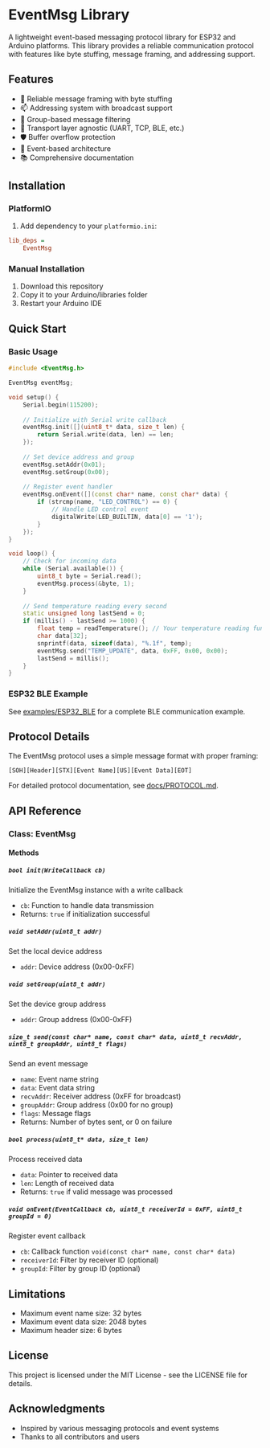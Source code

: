 # EventMsg Library

A lightweight event-based messaging protocol library for ESP32 and Arduino platforms. This library provides a reliable communication protocol with features like byte stuffing, message framing, and addressing support.

## Features

- 🔄 Reliable message framing with byte stuffing
- 📫 Addressing system with broadcast support
- 👥 Group-based message filtering
- 🔌 Transport layer agnostic (UART, TCP, BLE, etc.)
- 🛡️ Buffer overflow protection
- 🧩 Event-based architecture
- 📚 Comprehensive documentation

## Installation

### PlatformIO

1. Add dependency to your `platformio.ini`:

```ini
lib_deps = 
    EventMsg
```

### Manual Installation

1. Download this repository
2. Copy it to your Arduino/libraries folder
3. Restart your Arduino IDE

## Quick Start

### Basic Usage

```cpp
#include <EventMsg.h>

EventMsg eventMsg;

void setup() {
    Serial.begin(115200);
  
    // Initialize with Serial write callback
    eventMsg.init([](uint8_t* data, size_t len) {
        return Serial.write(data, len) == len;
    });
  
    // Set device address and group
    eventMsg.setAddr(0x01);
    eventMsg.setGroup(0x00);
  
    // Register event handler
    eventMsg.onEvent([](const char* name, const char* data) {
        if (strcmp(name, "LED_CONTROL") == 0) {
            // Handle LED control event
            digitalWrite(LED_BUILTIN, data[0] == '1');
        }
    });
}

void loop() {
    // Check for incoming data
    while (Serial.available()) {
        uint8_t byte = Serial.read();
        eventMsg.process(&byte, 1);
    }
  
    // Send temperature reading every second
    static unsigned long lastSend = 0;
    if (millis() - lastSend >= 1000) {
        float temp = readTemperature(); // Your temperature reading function
        char data[32];
        snprintf(data, sizeof(data), "%.1f", temp);
        eventMsg.send("TEMP_UPDATE", data, 0xFF, 0x00, 0x00);
        lastSend = millis();
    }
}
```

### ESP32 BLE Example

See [examples/ESP32_BLE](examples/ESP32_BLE) for a complete BLE communication example.

## Protocol Details

The EventMsg protocol uses a simple message format with proper framing:

```
[SOH][Header][STX][Event Name][US][Event Data][EOT]
```

For detailed protocol documentation, see [docs/PROTOCOL.md](docs/PROTOCOL.md).

## API Reference

### Class: EventMsg

#### Methods

##### `bool init(WriteCallback cb)`

Initialize the EventMsg instance with a write callback

- `cb`: Function to handle data transmission
- Returns: `true` if initialization successful

##### `void setAddr(uint8_t addr)`

Set the local device address

- `addr`: Device address (0x00-0xFF)

##### `void setGroup(uint8_t addr)`

Set the device group address

- `addr`: Group address (0x00-0xFF)

##### `size_t send(const char* name, const char* data, uint8_t recvAddr, uint8_t groupAddr, uint8_t flags)`

Send an event message

- `name`: Event name string
- `data`: Event data string
- `recvAddr`: Receiver address (0xFF for broadcast)
- `groupAddr`: Group address (0x00 for no group)
- `flags`: Message flags
- Returns: Number of bytes sent, or 0 on failure

##### `bool process(uint8_t* data, size_t len)`

Process received data

- `data`: Pointer to received data
- `len`: Length of received data
- Returns: `true` if valid message was processed

##### `void onEvent(EventCallback cb, uint8_t receiverId = 0xFF, uint8_t groupId = 0)`

Register event callback

- `cb`: Callback function `void(const char* name, const char* data)`
- `receiverId`: Filter by receiver ID (optional)
- `groupId`: Filter by group ID (optional)

## Limitations

- Maximum event name size: 32 bytes
- Maximum event data size: 2048 bytes
- Maximum header size: 6 bytes

## License

This project is licensed under the MIT License - see the LICENSE file for details.

## Acknowledgments

- Inspired by various messaging protocols and event systems
- Thanks to all contributors and users
